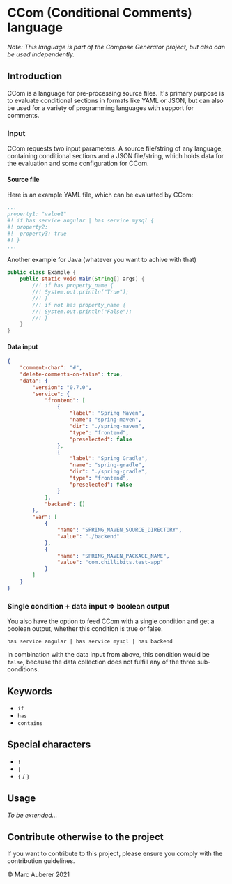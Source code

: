 # CCom (Conditional Comments) language

*Note: This language is part of the Compose Generator project, but also can be used independently.*

## Introduction
CCom is a language for pre-processing source files. It's primary purpose is to evaluate conditional sections in formats like YAML or JSON, but can also be used for a variety of programming languages with support for comments.

### Input
CCom requests two input parameters. A source file/string of any language, containing conditional sections and a JSON file/string, which holds data for the evaluation and some configuration for CCom.

#### Source file
Here is an example YAML file, which can be evaluated by CCom:
```yaml
...
property1: "value1"
#! if has service angular | has service mysql {
#! property2:
#! 	property3: true
#! }
...
```

Another example for Java (whatever you want to achive with that)
```java
public class Example {
	public static void main(String[] args) {
		//! if has property_name {
        //! System.out.println("True");
        //! }
		//! if not has property_name {
        //! System.out.println("False");
        //! }
	}
}
```

#### Data input
```json
{
    "comment-char": "#",
    "delete-comments-on-false": true,
    "data": {
        "version": "0.7.0",
        "service": {
            "frontend": [
                {
                    "label": "Spring Maven",
                    "name": "spring-maven",
                    "dir": "./spring-maven",
                    "type": "frontend",
                    "preselected": false
                },
                {
                    "label": "Spring Gradle",
                    "name": "spring-gradle",
                    "dir": "./spring-gradle",
                    "type": "frontend",
                    "preselected": false
                }
            ],
            "backend": []
        },
        "var": [
            {
                "name": "SPRING_MAVEN_SOURCE_DIRECTORY",
                "value": "./backend"
            },
            {
                "name": "SPRING_MAVEN_PACKAGE_NAME",
                "value": "com.chillibits.test-app"
            }
        ]
    }
}
```

### Single condition + data input => boolean output
You also have the option to feed CCom with a single condition and get a boolean output, whether this condition is true or false.
```ccom
has service angular | has service mysql | has backend
```

In combination with the data input from above, this condition would be `false`, because the data collection does not fulfill any of the three sub-conditions.

## Keywords
-   `if`
-   `has`
-   `contains`

## Special characters
-   `!`
-   `|`
-   `{` / `}`

## Usage

*To be extended...*

## Contribute otherwise to the project
If you want to contribute to this project, please ensure you comply with the contribution guidelines.

© Marc Auberer 2021